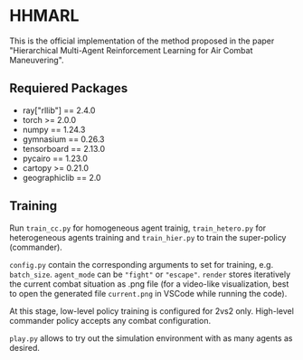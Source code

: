 # HHMARL

This is the official implementation of the method proposed in the paper "Hierarchical Multi-Agent Reinforcement Learning
for Air Combat Maneuvering". 

## Requiered Packages 

- ray["rllib"] == 2.4.0
- torch >= 2.0.0
- numpy == 1.24.3
- gymnasium == 0.26.3
- tensorboard == 2.13.0
- pycairo == 1.23.0
- cartopy >= 0.21.0
- geographiclib == 2.0

## Training

Run `train_cc.py` for homogeneous agent trainig, `train_hetero.py` for heterogeneous agents training and `train_hier.py` to train the super-policy (commander). 

`config.py` contain the corresponding arguments to set for training, e.g. `batch_size`. 
`agent_mode` can be `"fight"` or `"escape"`. `render` stores iteratively the current combat situation as .png file (for a video-like visualization, best to open the generated file `current.png` in VSCode while running the code). 

At this stage, low-level policy training is configured for 2vs2 only. High-level commander policy accepts any combat configuration.

`play.py` allows to try out the simulation environment with as many agents as desired. 






